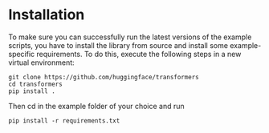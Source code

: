 # Installation
To make sure you can successfully run the latest versions of the example scripts, you have to install the library from source and install some example-specific requirements. To do this, execute the following steps in a new virtual environment:
```shell
git clone https://github.com/huggingface/transformers
cd transformers
pip install .
```
Then cd in the example folder of your choice and run
```shell
pip install -r requirements.txt
```